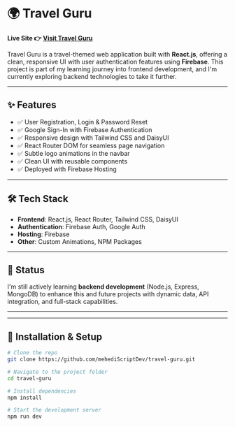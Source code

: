 # 🌍 Travel Guru

**Live Site 👉 [Visit Travel Guru](https://simple2-54fd2.firebaseapp.com/)**

Travel Guru is a travel-themed web application built with **React.js**, offering a clean, responsive UI with user authentication features using **Firebase**. This project is part of my learning journey into frontend development, and I'm currently exploring backend technologies to take it further.

---

## ✨ Features

- ✅ User Registration, Login & Password Reset
- ✅ Google Sign-In with Firebase Authentication
- ✅ Responsive design with Tailwind CSS and DaisyUI
- ✅ React Router DOM for seamless page navigation
- ✅ Subtle logo animations in the navbar
- ✅ Clean UI with reusable components
- ✅ Deployed with Firebase Hosting

---

## 🛠️ Tech Stack

- **Frontend**: React.js, React Router, Tailwind CSS, DaisyUI
- **Authentication**: Firebase Auth, Google Auth
- **Hosting**: Firebase
- **Other**: Custom Animations, NPM Packages

---

## 🚧 Status

I'm still actively learning **backend development** (Node.js, Express, MongoDB) to enhance this and future projects with dynamic data, API integration, and full-stack capabilities.

---


---

## 📂 Installation & Setup

```bash
# Clone the repo
git clone https://github.com/mehediScriptDev/travel-guru.git

# Navigate to the project folder
cd travel-guru

# Install dependencies
npm install

# Start the development server
npm run dev

